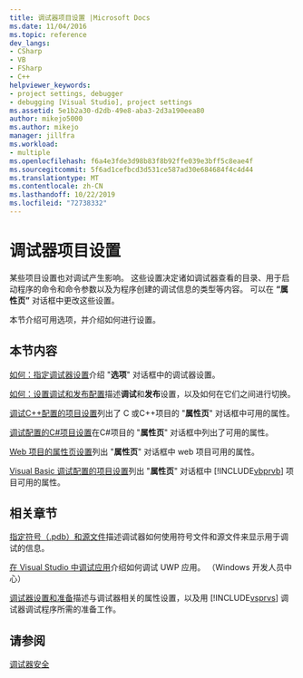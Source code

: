 ```yaml
---
title: 调试器项目设置 |Microsoft Docs
ms.date: 11/04/2016
ms.topic: reference
dev_langs:
- CSharp
- VB
- FSharp
- C++
helpviewer_keywords:
- project settings, debugger
- debugging [Visual Studio], project settings
ms.assetid: 5e1b2a30-d2db-49e8-aba3-2d3a190eea80
author: mikejo5000
ms.author: mikejo
manager: jillfra
ms.workload:
- multiple
ms.openlocfilehash: f6a4e3fde3d98b83f8b92ffe039e3bff5c8eae4f
ms.sourcegitcommit: 5f6ad1cefbcd3d531ce587ad30e684684f4c4d44
ms.translationtype: MT
ms.contentlocale: zh-CN
ms.lasthandoff: 10/22/2019
ms.locfileid: "72738332"
---
```

# <a name="debugger-project-settings"></a>调试器项目设置
某些项目设置也对调试产生影响。 这些设置决定诸如调试器查看的目录、用于启动程序的命令和命令参数以及为程序创建的调试信息的类型等内容。 可以在 **“属性页”** 对话框中更改这些设置。

 本节介绍可用选项，并介绍如何进行设置。

## <a name="in-this-section"></a>本节内容
 [如何：指定调试器设置](../debugger/how-to-specify-debugger-settings.md)介绍 "**选项**" 对话框中的调试器设置。

 [如何：设置调试和发布配置](../debugger/how-to-set-debug-and-release-configurations.md)描述**调试**和**发布**设置，以及如何在它们之间进行切换。

 [调试C++配置的项目设置](../debugger/project-settings-for-a-cpp-debug-configuration.md)列出了 C 或C++项目的 "**属性页**" 对话框中可用的属性。

 [调试配置的C#项目设置](../debugger/project-settings-for-csharp-debug-configurations.md)在C#项目的 "**属性页**" 对话框中列出了可用的属性。

 [Web 项目的属性页设置](../debugger/property-pages-settings-for-web-projects.md)列出 "**属性页**" 对话框中 web 项目可用的属性。

 [Visual Basic 调试配置的项目设置](../debugger/project-settings-for-a-visual-basic-debug-configuration.md)列出 "**属性页**" 对话框中 [!INCLUDE[vbprvb](../code-quality/includes/vbprvb_md.md)] 项目可用的属性。

## <a name="related-sections"></a>相关章节
 [指定符号（.pdb）和源文件](../debugger/specify-symbol-dot-pdb-and-source-files-in-the-visual-studio-debugger.md)描述调试器如何使用符号文件和源文件来显示用于调试的信息。

 [在 Visual Studio 中调试应用](/visualstudio/debugger/debugging-windows-store-and-windows-universal-apps)介绍如何调试 UWP 应用。 （Windows 开发人员中心）

 [调试器设置和准备](../debugger/debugger-settings-and-preparation.md)描述与调试器相关的属性设置，以及用 [!INCLUDE[vsprvs](../code-quality/includes/vsprvs_md.md)] 调试器调试程序所需的准备工作。

## <a name="see-also"></a>请参阅
 [调试器安全](../debugger/debugger-security.md)